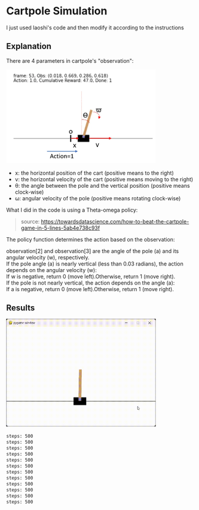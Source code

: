 # Cartpole Simulation    
I just used laoshi's code and then modify it according to the instructions   

## Explanation   
There are 4 parameters in cartpole's "observation":   

<img src="cartt.png" width="400"/>    

- x: the horizontal position of the cart (positive means to the right)   
- v: the horizontal velocity of the cart (positive means moving to the right)   
- θ: the angle between the pole and the vertical position (positive means clock-wise)   
- ω: angular velocity of the pole (positive means rotating clock-wise)   

What I did in the code is using a Theta-omega policy:
> source: https://towardsdatascience.com/how-to-beat-the-cartpole-game-in-5-lines-5ab4e738c93f    

The policy function determines the action based on the observation:

observation[2] and observation[3] are the angle of the pole (a) and its angular velocity (w), respectively.   
If the pole angle (a) is nearly vertical (less than 0.03 radians), the action depends on the angular velocity (w):  
If w is negative, return 0 (move left).Otherwise, return 1 (move right).   
If the pole is not nearly vertical, the action depends on the angle (a):   
If a is negative, return 0 (move left).Otherwise, return 1 (move right).   


## Results   

<img src="Cart.gif" width="400"/>    

```
steps: 500
steps: 500
steps: 500
steps: 500
steps: 500
steps: 500
steps: 500
steps: 500
steps: 500
steps: 500
steps: 500
steps: 500
```
